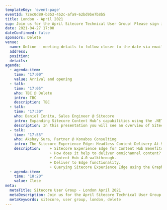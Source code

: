 ```yaml
---
templateKey: 'event-page'
eventId: 72ec0d89-b353-452c-afa9-62bd9be7b8b5
title: London - April 2021
sup: Join us for the April Sitecore Technical User Group! Please sign in and RSVP at the bottom of this page, so we can send you the meeting details closer to the date. 
date: 2021-04-27 17:00
dateConfirmed: false
sponsors: Delete
venue:
  name: Online - meeting details to follow closer to the date via email after signing up. 
  address: 
  position: 
  details: 
agenda:
  - agenda-item:
    time: "17:00"
    value: Arrival and opening
  - talk:
    time: "17:05"
    who: TBC @ Delete
    intro: TBC
    description: TBC
  - talk:
    time: "17:30"
    who: Daniel Ionita, Sales Engineer @ Sitecore
    intro: Expanding Sitecore Content Hub’s capabilities using the .NET SDK
    description: In this presentation you will see an overview of Sitecore Content Hub integrating with downstream systems and a detailed demonstration of combining  Content Hub DAM with Microsoft Office PowerPoint which will ultimately allow users to insert DAM images into slides directly from PowerPoint.
  - talk:
    time: "17:55"
    who: Akshay Sura, Partner @ Konabos Consulting
    intro: The Sitecore Experience Edge: Headless Content Delivery At-Scale by Akshay Sura
    description: 	+ Sitecore Experience Edge for Content Hub Benefits
					+ How does it help to deliver omnichannel content?
					+ Content Hub 4.0 walkthrough.
					+ Deliver to Edge functionality.
					+ Querying Sitecore Experience Edge using the GraphQL endpoint, GraphQL Playground.
  - agenda-item:
    time: "18:20"
    value: Close
meta:
  metaTitle: Sitecore User Group - London April 2021  
  metaDescription: Join us for the April Sitecore Technical User Group! 
  metaKeywords: sitecore, user group, london, delete
---
```

